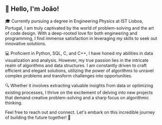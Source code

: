 ## 👋 Hello, I'm João!

🎓 Currently pursuing a degree in Engineering Physics at IST Lisboa, Portugal, I am truly captivated by the world of problem-solving and the art of code design. With a deep-rooted love for both engineering and programming, I find immense satisfaction in leveraging my skills to seek out innovative solutions.

💻 Proficient in Python, SQL, C, and C++, I have honed my abilities in data visualization and analysis. However, my true passion lies in the intricate realm of algorithms and data structures. I am constantly driven to craft efficient and elegant solutions, utilizing the power of algorithms to unravel complex problems and transform challenges into opportunities.

🔍 Whether it involves extracting valuable insights from data or optimizing existing processes, I thrive on the excitement of delving into new projects that demand creative problem-solving and a sharp focus on algorithmic thinking.

Feel free to reach out and connect. Let's embark on this incredible journey of building the future together! 🚀

<!--
**Joao03Guilherme/Joao03Guilherme** is a ✨ _special_ ✨ repository because its `README.md` (this file) appears on your GitHub profile.

Here are some ideas to get you started:

- 🔭 I’m currently working on ...
- 🌱 I’m currently learning ...
- 👯 I’m looking to collaborate on ...
- 🤔 I’m looking for help with ...
- 💬 Ask me about ...
- 📫 How to reach me: ...
- 😄 Pronouns: ...
- ⚡ Fun fact: ...
-->
